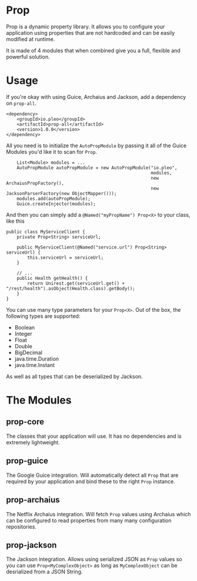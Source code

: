 # Prop

Prop is a dynamic property library. It allows you to configure your application using properties that are not hardcoded and can be easily modified at runtime.

It is made of 4 modules that when combined give you a full, flexible and powerful solution.

# Usage

If you're okay with using Guice, Archaius and Jackson, add a dependency on `prop-all`.

```
<dependency>
    <groupId>io.pleo</groupId>
    <artifactId>prop-all</artifactId>
    <version>1.0.0</version>
</dependency>
```

All you need is to initialize the `AutoPropModule` by passing it all of the Guice Modules you'd like it to scan for `Prop`.

```
    List<Module> modules = ...
    AutoPropModule autoPropModule = new AutoPropModule("io.pleo",
                                                       modules,
                                                       new ArchaiusPropFactory(),
                                                       new JacksonParserFactory(new ObjectMapper()));
    modules.add(autoPropModule);
    Guice.createInjector(modules);
```

And then you can simply add a `@Named("myPropName") Prop<X>` to your class, like this

```
public class MyServiceClient {
    private Prop<String> serviceUrl;
    
    public MyServiceClient(@Named("service.url") Prop<String> serviceUrl) {
        this.serviceUrl = serviceUrl;
    }

    // ...
    public Health getHealth() {
        return Unirest.get(serviceUrl.get() + "/rest/health").asObject(Health.class).getBody();
    }
}
```  

You can use many type parameters for your `Prop<X>`. Out of the box, the following types are supported:

* Boolean
* Integer
* Float
* Double
* BigDecimal
* java.time.Duration
* java.time.Instant

As well as all types that can be deserialized by Jackson.

# The Modules

## prop-core

The classes that your application will use. It has no dependencies and is extremely lightweight.

## prop-guice

The Google Guice integration. Will automatically detect all `Prop` that are required by your application and bind these to the right `Prop` instance.

## prop-archaius

The Netflix Archaius integration. Will fetch `Prop` values using Archaius which can be configured to read properties from many many configuration repositories.

## prop-jackson

The Jackson integration. Allows using serialized JSON as `Prop` values so you can use `Prop<MyComplexObject>` as long as `MyComplexObject` can be desrialized from a JSON String.

